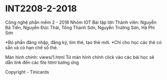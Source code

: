 ﻿# INT2208-2-2018
Công nghệ phần mềm 2 - 2018
Nhóm IOT
Bài tập lớn
Thành viên: Nguyễn Bá Tiến, Nguyễn Đức Thái, Tống Thanh Sơn, Nguyễn Trường Sơn, Hà Phi Sơn

*Bỏ phần đăng nhập, đăng ký, tìm thẻ, tạo thẻ mới.
*Chỉ cho học các thẻ có sẵn và có hạn chế số thẻ. 

Màn hình chính: views/1.html
Từ màn hình chính click vào các bài học sẽ dẫn link đến các file html tương ứng

Copyright - Tinicards